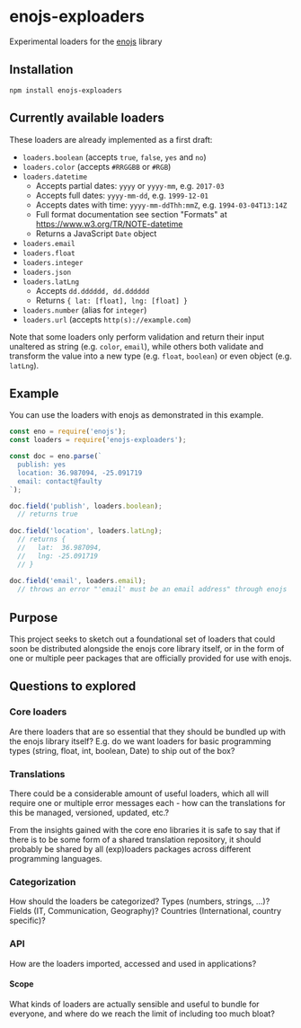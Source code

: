 # enojs-exploaders

Experimental loaders for the [enojs](https://eno-lang.org/javascript/) library

## Installation

```
npm install enojs-exploaders
```

## Currently available loaders

These loaders are already implemented as a first draft:

- `loaders.boolean` (accepts `true`, `false`, `yes` and `no`)
- `loaders.color` (accepts `#RRGGBB` or `#RGB`)
- `loaders.datetime`
  - Accepts partial dates: `yyyy` or `yyyy-mm`, e.g. `2017-03`
  - Accepts full dates: `yyyy-mm-dd`, e.g. `1999-12-01`
  - Accepts dates with time: `yyyy-mm-ddThh:mmZ`, e.g. `1994-03-04T13:14Z`
  - Full format documentation see section "Formats" at https://www.w3.org/TR/NOTE-datetime
  - Returns a JavaScript `Date` object 
- `loaders.email`
- `loaders.float`
- `loaders.integer`
- `loaders.json`
- `loaders.latLng`
  - Accepts `dd.dddddd, dd.dddddd`
  - Returns `{ lat: [float], lng: [float] }`
- `loaders.number` (alias for `integer`)
- `loaders.url` (accepts `http(s)://example.com`)

Note that some loaders only perform validation and return their input unaltered
as string (e.g. `color`, `email`), while others both validate and transform the
value into a new type (e.g. `float`, `boolean`) or even object (e.g. `latLng`).

## Example

You can use the loaders with enojs as demonstrated in this example.

```js
const eno = require('enojs');
const loaders = require('enojs-exploaders');

const doc = eno.parse(`
  publish: yes
  location: 36.987094, -25.091719
  email: contact@faulty
`);

doc.field('publish', loaders.boolean);
  // returns true
  
doc.field('location', loaders.latLng);
  // returns {
  //   lat:  36.987094,
  //   lng: -25.091719
  // }
  
doc.field('email', loaders.email);
  // throws an error "'email' must be an email address" through enojs
```

## Purpose

This project seeks to sketch out a foundational set of loaders that could soon
be distributed alongside the enojs core library itself, or in the form of one or
multiple peer packages that are officially provided for use with enojs.

## Questions to explored

### Core loaders

Are there loaders that are so essential that they should be bundled up with the
enojs library itself? E.g. do we want loaders for basic programming types (string,
float, int, boolean, Date) to ship out of the box?

### Translations

There could be a considerable amount of useful loaders, which all will require
one or multiple error messages each - how can the translations for this be
managed, versioned, updated, etc.?

From the insights gained with the core eno libraries it is safe to say that if
there is to be some form of a shared translation repository, it should probably
be shared by all (exp)loaders packages across different programming languages.

### Categorization

How should the loaders be categorized? Types (numbers, strings, ...)? Fields
(IT, Communication, Geography)? Countries (International, country specific)?

### API

How are the loaders imported, accessed and used in applications?

#### Scope

What kinds of loaders are actually sensible and useful to bundle for everyone,
and where do we reach the limit of including too much bloat?
